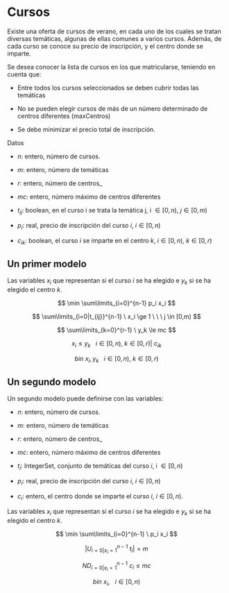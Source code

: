 # Cursos

  

Existe una oferta de cursos de verano, en cada uno de los cuales se tratan diversas temáticas, algunas de ellas comunes a varios cursos. Además, de cada curso se conoce su precio de inscripción, y el centro donde se imparte.

Se desea conocer la lista de cursos en los que matricularse, teniendo en cuenta que:

- Entre todos los cursos seleccionados se deben cubrir todas las temáticas

- No se pueden elegir cursos de más de un número determinado de centros diferentes (maxCentros)

- Se debe minimizar el precio total de inscripción.

  

Datos

  

- $n$: entero, número de cursos.

- $m$: entero, número de temáticas

- $r$: entero, número de centros_

- $mc$: entero, número máximo de centros diferentes

- $t_{ij}$: boolean, en el curso i se trata la temática j, i $\in [0,n)$, $j \in [0,m)$

- $p_i$: real, precio de inscripción del curso $i$, $i \in [0,n)$

- $c_{ik}$: boolean, el curso $i$ se imparte en el centro $k$, $i \in [0,n)$, $k \in [0,r)$

  

## Un primer modelo

  

Las variables $x_i$ que representan si el curso $i$ se ha elegido e $y_k$ si se ha elegido el centro $k$.

  

$$ \min \sum\limits_{i=0}^{n-1} p_i x_i $$

$$ \sum\limits_{i=0|t_{ij}}^{n-1} \ x_i \ge 1 \ \ \ j \in [0,m) $$

$$ \sum\limits_{k=0}^{r-1} \ y_k \le mc $$

$$ x_i \le y_k \ \ \ i \in [0,n), \ k \in [0,r) | \ c_{ik} $$

$$ bin \ x_i,y_k \ \ \ i \in [0,n),\ k \in [0,r) $$

  

## Un segundo modelo

  

Un segundo modelo puede definirse con las variables:

  

- $n$: entero, número de cursos.

- $m$: entero, número de temáticas

- $r$: entero, número de centros_

- $mc$: entero, número máximo de centros diferentes

- $t_i$: IntegerSet, conjunto de temáticas del curso $i$, i $\in [0,n)$

- $p_i$: real, precio de inscripción del curso $i$, $i \in [0,n)$

- $c_i$: entero, el centro donde se imparte el curso $i$, $i \in [0,n)$.

  

Las variables $x_i$ que representan si el curso $i$ se ha elegido e $y_k$ si se ha elegido el centro $k$.

  

$$ \min \sum\limits_{i=0}^{n-1} \ p_i x_i $$

$$ |U_{i=0|x_i=1}^{n-1} \ t_i | = m $$

$$ {ND}_{i=0|x_i=1}^{n-1} \ c_i \le mc $$

$$ bin\ x_i,\ \ \ i \in [0,n) $$
